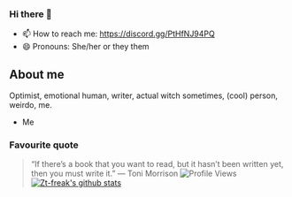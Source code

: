 ### Hi there 👋

- 📫 How to reach me: https://discord.gg/PtHfNJ94PQ
- 😄 Pronouns: She/her or they them


## About me
Optimist, emotional human, writer, actual witch sometimes, (cool) person, weirdo, me.
- Me
### Favourite quote
> “If there’s a book that you want to read, but it hasn’t been written yet, then you must write it.”
> ― Toni Morrison
<h align = "left"><img src = "https://komarev.com/ghpvc/?username=mar-on-github" alt = "Profile Views" /></h><br>
[![Zt-freak's github stats](https://github-readme-stats.vercel.app/api?username=mar-on-github&count_private=true&show_icons=true)](https://github.com/mar-on-github)
